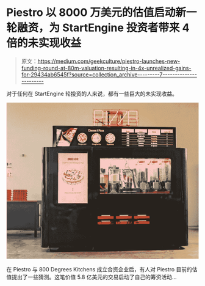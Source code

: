 # Piestro 以 8000 万美元的估值启动新一轮融资，为 StartEngine 投资者带来 4 倍的未实现收益

> 原文：<https://medium.com/geekculture/piestro-launches-new-funding-round-at-80m-valuation-resulting-in-4x-unrealized-gains-for-29434ab6545f?source=collection_archive---------7----------------------->

对于任何在 StartEngine 轮投资的人来说，都有一些巨大的未实现收益。

![](img/64a18548402de7a1cc5e12da074106d7.png)

在 Piestro 与 800 Degrees Kitchens 成立合资企业后，有人对 Piestro 目前的估值提出了一些猜测。这笔价值 5.8 亿美元的交易启动了自己的筹资活动…